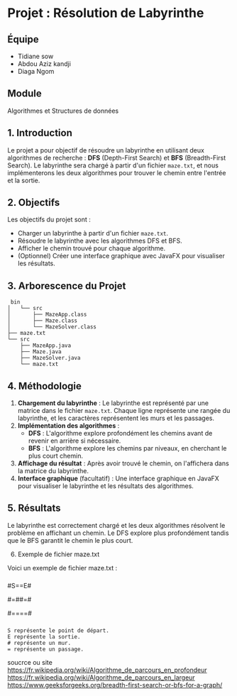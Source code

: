 # Projet : Résolution de Labyrinthe

## Équipe
 - Tidiane sow
 - Abdou Aziz kandji
 - Diaga Ngom


## Module
Algorithmes et Structures de données

## 1. Introduction

Le projet a pour objectif de résoudre un labyrinthe en utilisant deux algorithmes de recherche : **DFS** (Depth-First Search) et **BFS** (Breadth-First Search). Le labyrinthe sera chargé à partir d'un fichier `maze.txt`, et nous implémenterons les deux algorithmes pour trouver le chemin entre l'entrée et la sortie.

## 2. Objectifs

Les objectifs du projet sont :
- Charger un labyrinthe à partir d'un fichier `maze.txt`.
- Résoudre le labyrinthe avec les algorithmes DFS et BFS.
- Afficher le chemin trouvé pour chaque algorithme.
- (Optionnel) Créer une interface graphique avec JavaFX pour visualiser les résultats.

## 3. Arborescence du Projet
    
     bin
    │   └── src
    │       ├── MazeApp.class
    │       ├── Maze.class
    │       └── MazeSolver.class
    ├── maze.txt
    └── src
        ├── MazeApp.java
        ├── Maze.java
        ├── MazeSolver.java
        └── maze.txt


## 4. Méthodologie

1. **Chargement du labyrinthe** : Le labyrinthe est représenté par une matrice dans le fichier `maze.txt`. Chaque ligne représente une rangée du labyrinthe, et les caractères représentent les murs et les passages.
2. **Implémentation des algorithmes** :
   - **DFS** : L'algorithme explore profondément les chemins avant de revenir en arrière si nécessaire.
   - **BFS** : L'algorithme explore les chemins par niveaux, en cherchant le plus court chemin.
3. **Affichage du résultat** : Après avoir trouvé le chemin, on l'affichera dans la matrice du labyrinthe.
4. **Interface graphique** (facultatif) : Une interface graphique en JavaFX pour visualiser le labyrinthe et les résultats des algorithmes.

## 5. Résultats

Le labyrinthe est correctement chargé et les deux algorithmes résolvent le problème en affichant un chemin. Le DFS explore plus profondément tandis que le BFS garantit le chemin le plus court.

6. Exemple de fichier maze.txt

Voici un exemple de fichier maze.txt :
#####

#S==E#

#=##=#

#====#

#####

    S représente le point de départ.
    E représente la sortie.
    # représente un mur.
    = représente un passage.
soucrce ou site 
https://fr.wikipedia.org/wiki/Algorithme_de_parcours_en_profondeur
https://fr.wikipedia.org/wiki/Algorithme_de_parcours_en_largeur
https://www.geeksforgeeks.org/breadth-first-search-or-bfs-for-a-graph/
